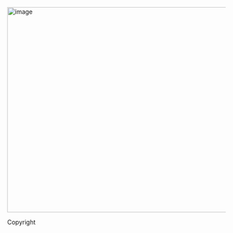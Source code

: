 <img width="900" height="475" alt="image" src="https://github.com/user-attachments/assets/f025de6f-79d7-4a71-b803-71a7e2914c98" />



Copyright
